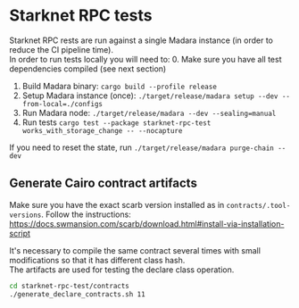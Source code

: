 # Starknet RPC tests

Starknet RPC rests are run against a single Madara instance (in order to reduce
the CI pipeline time).  
In order to run tests locally you will need to: 0. Make sure you have all test
dependencies compiled (see next section)

1. Build Madara binary: `cargo build --profile release`
2. Setup Madara instance (once):
   `./target/release/madara setup --dev --from-local=./configs`
3. Run Madara node: `./target/release/madara --dev --sealing=manual`
4. Run tests
   `cargo test --package starknet-rpc-test works_with_storage_change -- --nocapture`

If you need to reset the state, run `./target/release/madara purge-chain --dev`

## Generate Cairo contract artifacts

Make sure you have the exact scarb version installed as in
`contracts/.tool-versions`. Follow the instructions:
<https://docs.swmansion.com/scarb/download.html#install-via-installation-script>

It's necessary to compile the same contract several times with small
modifications so that it has different class hash.  
The artifacts are used for testing the declare class operation.

```sh
cd starknet-rpc-test/contracts
./generate_declare_contracts.sh 11
```
